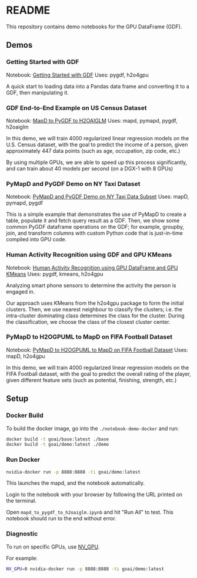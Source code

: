 # README

This repository contains demo notebooks for the GPU DataFrame (GDF).


## Demos

### Getting Started with GDF
Notebook: [Getting Started with GDF](https://github.com/gpuopenanalytics/demo-docker/blob/master/notebook-demo-docker/demo/notebooks/getting_started.ipynb)
Uses: pygdf, h2o4gpu

A quick start to loading data into a Pandas data frame and converting it to a GDF, then manipulating it.


### GDF End-to-End Example on US Census Dataset
Notebook: [MapD to PyGDF to H2OAIGLM](https://github.com/gpuopenanalytics/demo-docker/blob/master/notebook-demo-docker/demo/notebooks/mapd_to_pygdf_to_h2oaiglm.ipynb)
Uses: mapd, pymapd, pygdf, h2oaiglm

In this demo, we will train 4000 regularized linear regression models on the U.S. Census dataset, with the goal to predict the income of a person, given approximately 447 data points (such as age, occupation, zip code, etc.)

By using multiple GPUs, we are able to speed up this process significantly, and can train about 40 models per second (on a DGX-1 with 8 GPUs)


### PyMapD and PyGDF Demo on NY Taxi Dataset
Notebook: [PyMapD and PyGDF Demo on NY Taxi Data Subset](https://github.com/gpuopenanalytics/demo-docker/blob/master/notebook-demo-docker/demo/notebooks/nytaxi-pymapd-pygdf.ipynb)
Uses: mapD, pymapd, pygdf

This is a simple example that demonstrates the use of PyMapD to create a table, populate
it and fetch query result as a GDF.  Then, we show some common PyGDF dataframe operations on
the GDF; for example, groupby, join, and transform columns with custom Python code that is
just-in-time compiled into GPU code.


### Human Activity Recognition using GDF and GPU KMeans
Notebook: [Human Activity Recognition using GPU DataFrame and GPU KMeans](https://github.com/gpuopenanalytics/demo-docker/blob/master/notebook-demo-docker/demo/notebooks/har_dataset_pygdf_h2o4gpu.ipynb)
Uses: pygdf, kmeans, h2o4gpu

Analyzing smart phone sensors to determine the activity the person is engaged in.

Our approach uses KMeans from the h2o4gpu package to form the initial clusters. Then, we use nearest neighbour to classify the clusters; i.e. the intra-cluster dominating class determines the class for the cluster. During the classification, we choose the class of the closest cluster center.


### PyMapD to H2OGPUML to MapD on FIFA Football Dataset
Notebook: [PyMapD to H2OGPUML to MapD on FIFA Football Dataset](https://github.com/gpuopenanalytics/demo-docker/blob/master/notebook-demo-docker/demo/notebooks/pymapd_to_h2ogpuml_to_mapd.ipynb)
Uses: mapD, h2o4gpu

In this demo, we will train 4000 regularized linear regression models on the FIFA Football dataset, with the goal to predict the overall rating of the player, given different feature sets (such as potential, finishing, strength, etc.)


## Setup

### Docker Build

To build the docker image, go into the `./notebook-demo-docker` and run:

```bash
docker build -t goai/base:latest ./base
docker build -t goai/demo:latest ./demo
```

### Run Docker

```bash
nvidia-docker run -p 8888:8888 -ti goai/demo:latest
```

This launches the mapd, and the notebook automatically.

Login to the notebook with your browser by following the URL printed on the terminal.

Open `mapd_to_pygdf_to_h2oaiglm.ipynb` and hit "Run All" to test.
This notebook should run to the end without error.


### Diagnostic

To run on specific GPUs, use [NV_GPU](https://github.com/NVIDIA/nvidia-docker/wiki/nvidia-docker#gpu-isolation).

For example:

```bash
NV_GPU=0 nvidia-docker run -p 8888:8888 -ti goai/demo:latest
```
